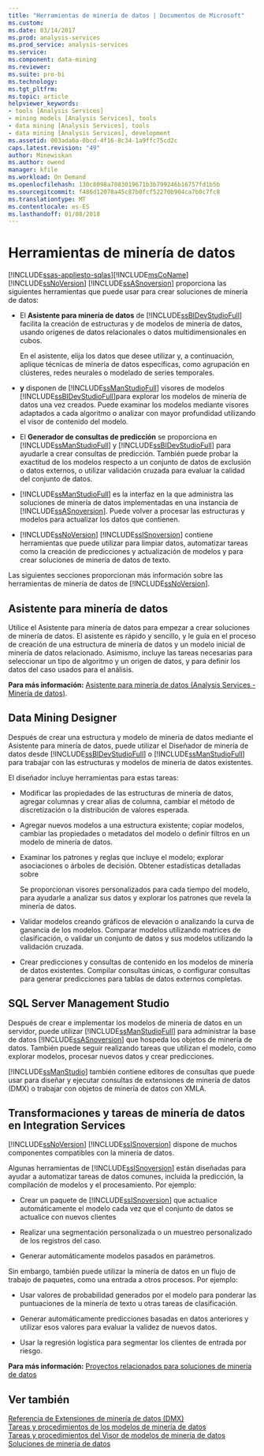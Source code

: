 ```yaml
---
title: "Herramientas de minería de datos | Documentos de Microsoft"
ms.custom: 
ms.date: 03/14/2017
ms.prod: analysis-services
ms.prod_service: analysis-services
ms.service: 
ms.component: data-mining
ms.reviewer: 
ms.suite: pro-bi
ms.technology: 
ms.tgt_pltfrm: 
ms.topic: article
helpviewer_keywords:
- tools [Analysis Services]
- mining models [Analysis Services], tools
- data mining [Analysis Services], tools
- data mining [Analysis Services], development
ms.assetid: 003ada6a-0bcd-4f16-8c34-1a9ffc75cd2c
caps.latest.revision: "49"
author: Minewiskan
ms.author: owend
manager: kfile
ms.workload: On Demand
ms.openlocfilehash: 130c8098a7083019671b3b799246b16757fd1b5b
ms.sourcegitcommit: f486d12078a45c87b0fcf52270b904ca7b0c7fc8
ms.translationtype: MT
ms.contentlocale: es-ES
ms.lasthandoff: 01/08/2018
---
```

# <a name="data-mining-tools"></a>Herramientas de minería de datos
[!INCLUDE[ssas-appliesto-sqlas](../../includes/ssas-appliesto-sqlas.md)][!INCLUDE[msCoName](../../includes/msconame-md.md)] [!INCLUDE[ssNoVersion](../../includes/ssnoversion-md.md)] [!INCLUDE[ssASnoversion](../../includes/ssasnoversion-md.md)] proporciona las siguientes herramientas que puede usar para crear soluciones de minería de datos:  
  
-   El **Asistente para minería de datos** de [!INCLUDE[ssBIDevStudioFull](../../includes/ssbidevstudiofull-md.md)] facilita la creación de estructuras y de modelos de minería de datos, usando orígenes de datos relacionales o datos multidimensionales en cubos.  
  
     En el asistente, elija los datos que desee utilizar y, a continuación, aplique técnicas de minería de datos específicas, como agrupación en clústeres, redes neurales o modelado de series temporales.  
  
-   **y** disponen de [!INCLUDE[ssManStudioFull](../../includes/ssmanstudiofull-md.md)] visores de modelos [!INCLUDE[ssBIDevStudioFull](../../includes/ssbidevstudiofull-md.md)]para explorar los modelos de minería de datos una vez creados.  Puede examinar los modelos mediante visores adaptados a cada algoritmo o analizar con mayor profundidad utilizando el visor de contenido del modelo.  
  
-   El **Generador de consultas de predicción** se proporciona en [!INCLUDE[ssManStudioFull](../../includes/ssmanstudiofull-md.md)] y [!INCLUDE[ssBIDevStudioFull](../../includes/ssbidevstudiofull-md.md)] para ayudarle a crear consultas de predicción. También puede probar la exactitud de los modelos respecto a un conjunto de datos de exclusión o datos externos, o utilizar validación cruzada para evaluar la calidad del conjunto de datos.  
  
-   [!INCLUDE[ssManStudioFull](../../includes/ssmanstudiofull-md.md)] es la interfaz en la que administra las soluciones de minería de datos implementadas en una instancia de [!INCLUDE[ssASnoversion](../../includes/ssasnoversion-md.md)]. Puede volver a procesar las estructuras y modelos para actualizar los datos que contienen.  
  
-   [!INCLUDE[ssNoVersion](../../includes/ssnoversion-md.md)] [!INCLUDE[ssISnoversion](../../includes/ssisnoversion-md.md)] contiene herramientas que puede utilizar para limpiar datos, automatizar tareas como la creación de predicciones y actualización de modelos y para crear soluciones de minería de datos de texto.  
  
 Las siguientes secciones proporcionan más información sobre las herramientas de minería de datos de [!INCLUDE[ssNoVersion](../../includes/ssnoversion-md.md)].  
  
## <a name="data-mining-wizard"></a>Asistente para minería de datos  
 Utilice el Asistente para minería de datos para empezar a crear soluciones de minería de datos. El asistente es rápido y sencillo, y le guía en el proceso de creación de una estructura de minería de datos y un modelo inicial de minería de datos relacionado. Asimismo, incluye las tareas necesarias para seleccionar un tipo de algoritmo y un origen de datos, y para definir los datos del caso usados para el análisis.  
  
 **Para más información:** [Asistente para minería de datos &#40;Analysis Services - Minería de datos&#41;](../../analysis-services/data-mining/data-mining-wizard-analysis-services-data-mining.md).  
  
## <a name="data-mining-designer"></a>Data Mining Designer  
 Después de crear una estructura y modelo de minería de datos mediante el Asistente para minería de datos, puede utilizar el Diseñador de minería de datos desde [!INCLUDE[ssBIDevStudioFull](../../includes/ssbidevstudiofull-md.md)] o [!INCLUDE[ssManStudioFull](../../includes/ssmanstudiofull-md.md)] para trabajar con las estructuras y modelos de minería de datos existentes.  
  
 El diseñador incluye herramientas para estas tareas:  
  
-   Modificar las propiedades de las estructuras de minería de datos, agregar columnas y crear alias de columna, cambiar el método de discretización o la distribución de valores esperada.  
  
-   Agregar nuevos modelos a una estructura existente; copiar modelos, cambiar las propiedades o metadatos del modelo o definir filtros en un modelo de minería de datos.  
  
-   Examinar los patrones y reglas que incluye el modelo; explorar asociaciones o árboles de decisión. Obtener estadísticas detalladas sobre  
  
     Se proporcionan visores personalizados para cada tiempo del modelo, para ayudarle a analizar sus datos y explorar los patrones que revela la minería de datos.  
  
-   Validar modelos creando gráficos de elevación o analizando la curva de ganancia de los modelos. Comparar modelos utilizando matrices de clasificación, o validar un conjunto de datos y sus modelos utilizando la validación cruzada.  
  
-   Crear predicciones y consultas de contenido en los modelos de minería de datos existentes. Compilar consultas únicas, o configurar consultas para generar predicciones para tablas de datos externos completas.  
  
## <a name="sql-server-management-studio"></a>SQL Server Management Studio  
 Después de crear e implementar los modelos de minería de datos en un servidor, puede utilizar [!INCLUDE[ssManStudioFull](../../includes/ssmanstudiofull-md.md)] para administrar la base de datos [!INCLUDE[ssASnoversion](../../includes/ssasnoversion-md.md)] que hospeda los objetos de minería de datos. También puede seguir realizando tareas que utilizan el modelo, como explorar modelos, procesar nuevos datos y crear predicciones.  
  
 [!INCLUDE[ssManStudio](../../includes/ssmanstudio-md.md)] también contiene editores de consultas que puede usar para diseñar y ejecutar consultas de extensiones de minería de datos (DMX) o trabajar con objetos de minería de datos con XMLA.  
  
## <a name="integration-services-data-mining-tasks-and-transformations"></a>Transformaciones y tareas de minería de datos en Integration Services  
 [!INCLUDE[ssNoVersion](../../includes/ssnoversion-md.md)] [!INCLUDE[ssISnoversion](../../includes/ssisnoversion-md.md)] dispone de muchos componentes compatibles con la minería de datos.  
  
 Algunas herramientas de [!INCLUDE[ssISnoversion](../../includes/ssisnoversion-md.md)] están diseñadas para ayudar a automatizar tareas de datos comunes, incluida la predicción, la compilación de modelos y el procesamiento. Por ejemplo:  
  
-   Crear un paquete de [!INCLUDE[ssISnoversion](../../includes/ssisnoversion-md.md)] que actualice automáticamente el modelo cada vez que el conjunto de datos se actualice con nuevos clientes  
  
-   Realizar una segmentación personalizada o un muestreo personalizado de los registros del caso.  
  
-   Generar automáticamente modelos pasados en parámetros.  
  
 Sin embargo, también puede utilizar la minería de datos en un flujo de trabajo de paquetes, como una entrada a otros procesos. Por ejemplo:  
  
-   Usar valores de probabilidad generados por el modelo para ponderar las puntuaciones de la minería de texto u otras tareas de clasificación.  
  
-   Generar automáticamente predicciones basadas en datos anteriores y utilizar esos valores para evaluar la validez de nuevos datos.  
  
-   Usar la regresión logística para segmentar los clientes de entrada por riesgo.  
  
 **Para más información:** [Proyectos relacionados para soluciones de minería de datos](../../analysis-services/data-mining/related-projects-for-data-mining-solutions.md)  
  
## <a name="see-also"></a>Ver también  
 [Referencia de Extensiones de minería de datos &#40;DMX&#41;](../../dmx/data-mining-extensions-dmx-reference.md)   
 [Tareas y procedimientos de los modelos de minería de datos](../../analysis-services/data-mining/mining-model-tasks-and-how-tos.md)   
 [Tareas y procedimientos del Visor de modelos de minería de datos](../../analysis-services/data-mining/mining-model-viewer-tasks-and-how-tos.md)   
 [Soluciones de minería de datos](../../analysis-services/data-mining/data-mining-solutions.md)  
  
  
